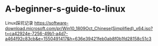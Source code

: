 # A-beginner-s-guide-to-linux
Linux踩坑记录
https://software-download.microsoft.com/pr/Win10_1809Oct_Chinese(Simplified)_x64.iso?t=ca42924e-7256-49b1-a4d7-a464f92c83cb&e=1550491417&h=636e39421feb0ab8f0b1fd28158c51c3
